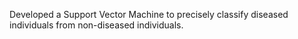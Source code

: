 Developed a Support Vector Machine to precisely classify diseased individuals from non-diseased individuals.
